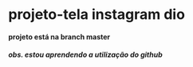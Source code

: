 # projeto-tela instagram dio
#### projeto está na branch master
##### obs. estou aprendendo a utilização do github
